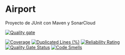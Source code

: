 # Airport
Proyecto de JUnit con Maven y SonarCloud

[![Quality gate](https://sonarcloud.io/api/project_badges/quality_gate?project=FrancescoMarelli_Airport)](https://sonarcloud.io/summary/new_code?id=FrancescoMarelli_Airport)




[![Coverage](https://sonarcloud.io/api/project_badges/measure?project=FrancescoMarelli_Airport&metric=coverage)](https://sonarcloud.io/summary/new_code?id=FrancescoMarelli_Airport)
[![Duplicated Lines (%)](https://sonarcloud.io/api/project_badges/measure?project=FrancescoMarelli_Airport&metric=duplicated_lines_density)](https://sonarcloud.io/summary/new_code?id=FrancescoMarelli_Airport)
[![Reliability Rating](https://sonarcloud.io/api/project_badges/measure?project=FrancescoMarelli_Airport&metric=reliability_rating)](https://sonarcloud.io/summary/new_code?id=FrancescoMarelli_Airport)
[![Quality Gate Status](https://sonarcloud.io/api/project_badges/measure?project=FrancescoMarelli_Airport&metric=alert_status)](https://sonarcloud.io/summary/new_code?id=FrancescoMarelli_Airport)
[![Code Smells](https://sonarcloud.io/api/project_badges/measure?project=FrancescoMarelli_Airport&metric=code_smells)](https://sonarcloud.io/summary/new_code?id=FrancescoMarelli_Airport)
